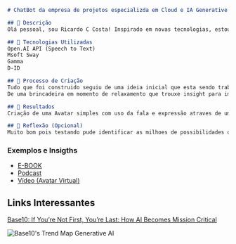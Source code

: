 ```markdown
# ChatBot da empresa de projetos especializda em Cloud e IA Generative

## 📒 Descrição
Olá pessoal, sou Ricardo C Costa! Inspirado em novas tecnologias, estou criando este Lab da DIO para apresentar aquilo que venho trabalhando nos ultimos meses usando a IA seja esta Open.AI seja CoPilot seja SWAY da MSoft ou de outros player de cloud providers. Conforme colocado anteriormente tenho atuado na area de GENERATIVE AI e Arquitetura Cloud onde tento buscar  insights, conhecimento para implementar de forma segura e muito usual as tecnologia emergentes. Utilizando tecnologias como Open.AI atraves da Msoft, BEDRock da AWS ou Genini da GCP, com o objetivo de criar conteúdos que sejam importantes e super claros para aqueles que desejam conhecer um pouco mais desta tecnologia.

## 🤖 Tecnologias Utilizadas
Open.AI API (Speech to Text)
Msoft Sway
Gamma
D-ID

## 🧐 Processo de Criação
Tudo que foi construido seguiu de uma ideia inicial que esta sendo trabalhada para trazer um chatbot interativo usando muitos dos exemplos dados pelo time da DIO.
De uma brincadeira em momento de relaxamento que trouxe insight para implementar e colocar em pratica um plano B.

## 🚀 Resultados
Criação de uma Avatar simples com uso da fala e expressão atraves de uma Anine que poderá facilitar a tratamento e as respostas para que usuários possam sanar duvidas de melhor arquitetura seja em soluções, dados passando por DevOps e entender sobre alguns framewaork como BIAN, CAF entre outros

## 💭 Reflexão (Opcional)
Muito bom pois testando pude identificar as milhoes de possibilidades que a IA permite.
```

### Exemplos e Insigths

- [E-BOOK](/exemplos/E-BOOK.md)
- [Podcast](/exemplos/PODCAST.md)
- [Vídeo (Avatar Virtual)](/exemplos/VIDEO.md)

## Links Interessantes

[Base10: If You’re Not First, You’re Last: How AI Becomes Mission Critical](https://base10.vc/post/generative-ai-mission-critical/)

![Base10's Trend Map Generative AI](https://github.com/digitalinnovationone/lab-natty-or-not/assets/730492/f4df26e8-f8f7-4419-8252-c69d73ea930c)
